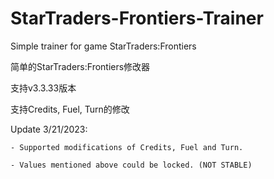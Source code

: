 # StarTraders-Frontiers-Trainer
Simple trainer for game StarTraders:Frontiers

简单的StarTraders:Frontiers修改器

支持v3.3.33版本

支持Credits, Fuel, Turn的修改


Update 3/21/2023:

	- Supported modifications of Credits, Fuel and Turn.
	
	- Values mentioned above could be locked. (NOT STABLE)
